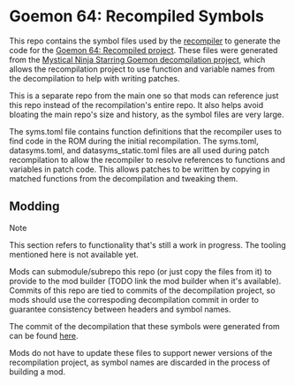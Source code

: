 # Goemon 64: Recompiled Symbols

This repo contains the symbol files used by the [recompiler](https://github.com/N64Recomp/N64Recomp) to generate the code for the [Goemon 64: Recompiled project](https://github.com/Zelda64Recomp/Zelda64Recomp).
These files were generated from the [Mystical Ninja Starring Goemon decompilation project](https://github.com/klorfmorf/mnsg), which allows the recompilation project to use function and variable names from the decompilation to help with writing patches.

This is a separate repo from the main one so that mods can reference just this repo instead of the recompilation's entire repo. It also helps avoid bloating the main repo's size and history, as the symbol files are very large.

The syms.toml file contains function definitions that the recompiler uses to find code in the ROM during the initial recompilation. The syms.toml, datasyms.toml, and datasyms_static.toml files are all used during patch recompilation to allow the recompiler to resolve references to functions and variables in patch code. This allows patches to be written by copying in matched functions from the decompilation and tweaking them.

## Modding

> [!NOTE]
> This section refers to functionality that's still a work in progress. The tooling mentioned here is not available yet.

Mods can submodule/subrepo this repo (or just copy the files from it) to provide to the mod builder (TODO link the mod builder when it's available). Commits of this repo are tied to commits of the decompilation project, so mods should use the correspoding decompilation commit in order to guarantee consistency between headers and symbol names.

The commit of the decompilation that these symbols were generated from can be found [here](https://github.com/klorfmorf/mnsg/tree/46fd804bd4ce15e4f36d46163ffec6957e1e157b).

Mods do not have to update these files to support newer versions of the recompilation project, as symbol names are discarded in the process of building a mod.
